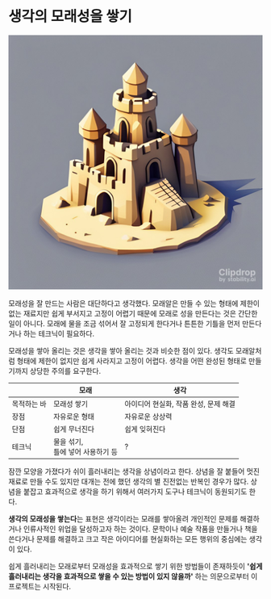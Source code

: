 # 생각의 모래성을 쌓기

![sand castle](/images/sandcastle.jpg)

모래성을 잘 만드는 사람은 대단하다고 생각했다. 모래알은 만들 수 있는 형태에 제한이 없는 재료지만 쉽게 부서지고 고정이 어렵기 때문에 모래로 성을 만든다는 것은 간단한 일이 아니다. 모래에 물을 조금 섞어서 잘 고정되게 한다거나 튼튼한 기틀을 먼저 만든다거나 하는 테크닉이 필요하다.

모래성을 쌓아 올리는 것은 생각을 쌓아 올리는 것과 비슷한 점이 있다. 생각도 모래알처럼 형태에 제한이 없지만 쉽게 사라지고 고정이 어렵다. 생각을 어떤 완성된 형태로 만들기까지 상당한 주의를 요구한다.

|             | 모래                                 | 생각                                  |
| ----------- | ------------------------------------ | ------------------------------------- |
| 목적하는 바 | 모래성 쌓기                          | 아이디어 현실화, 작품 완성, 문제 해결 |
| 장점        | 자유로운 형태                        | 자유로운 상상력                       |
| 단점        | 쉽게 무너진다                        | 쉽게 잊혀진다                         |
| 테크닉      | 물을 섞기, <br>틀에 넣어 사용하기 등 | ?                                     |


잠깐 모양을 가졌다가 쉬이 흘러내리는 생각을 상념이라고 한다. 상념을 잘 붙들어 멋진 재료로 만들 수도 있지만 대개는 전에 했던 생각의 별 진전없는 반복인 경우가 많다. 상념을 붙잡고 효과적으로 생각을 하기 위해서 여러가지 도구나 테크닉이 동원되기도 한다.

**생각의 모래성을 쌓는다**는 표현은 생각이라는 모래를 쌓아올려 개인적인 문제를 해결하거나 인류사적인 위업을 달성하고자 하는 것이다. 문학이나 예술 작품을 만들거나 책을 쓴다거나 문제를 해결하고 크고 작은 아이디어를 현실화하는 모든 행위의 중심에는 생각이 있다.

쉽게 흘러내리는 모래로부터 모래성을 효과적으로 쌓기 위한 방법들이 존재하듯이 **'쉽게 흘러내리는 생각을 효과적으로 쌓을 수 있는 방법이 있지 않을까'** 하는 의문으로부터 이 프로젝트는 시작된다.
